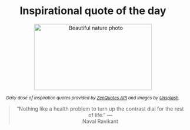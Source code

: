 
<div align="center">

# Inspirational quote of the day

<img src="./data/photo.jpeg" alt="Beautiful nature photo" width="320" height="180">

<sub><i>Daily dose of inspiration quotes provided by [ZenQuotes API](https://zenquotes.io/) and images by [Unsplash](https://unsplash.com/).</i></sub>


<blockquote>&ldquo;Nothing like a health problem to turn up the contrast dial for the rest of life.&rdquo; &mdash; <footer>Naval Ravikant</footer></blockquote>

</div>
